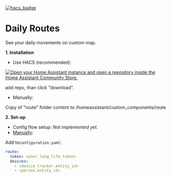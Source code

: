 [![hacs_badge](https://img.shields.io/badge/HACS-Custom-orange.svg)](https://github.com/custom-components/hacs)
# Daily Routes

<p>See your daily movements on custom map.</p>

<p><b>1. Installation</b></p>

- Use HACS (recommended):

[![Open your Home Assistant instance and open a repository inside the Home Assistant Community Store.](https://my.home-assistant.io/badges/hacs_repository.svg)](https://my.home-assistant.io/redirect/hacs_repository/?owner=artt652&category=integration&repository=daily_routes) 

add repo, than click "download".

- Manually:

<p>Copy of "route" folder content to  /homeassistant/custom_components/route</p>

<p><b>2. Set-up</b></p>

- Config flow setup: *Not implemented yet.*
- [Manually](info.md "Manually"):
 
 Add to```configuration.yaml```: </p>
```yaml
route:
  token: <your_long_life_token>
  devices:
    - <device_tracker.entity_id>
    - <person.entity_id>
```
